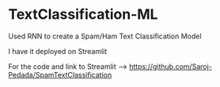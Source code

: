 # TextClassification-ML

Used RNN to create a Spam/Ham Text Classification Model

I have it deployed on Streamlit

For the code and link to Streamlit --> https://github.com/Saroj-Pedada/SpamTextClassification
